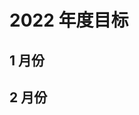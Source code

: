 # 2022 年度目标

## 1 月份
<Todo
  :dataSource="
    [
      { isBold: true, content: 'vitevitevitevitevitevitevitevitevitevitevitevitevitevitevitevitevitevitevitevitevitevitevitevitevitevitevitevitevitevitevitevitevitevitevitevitevitevitevitevitevitevitevitevitevitevitevitevitevitevitevitevitevitevitevitevitevitevitevitevitevitevitevitevitevitevitevitevitevitevite' },
      { content: 'vite', textDecoration: 'underline' }
    ]
  "
/>

## 2 月份

